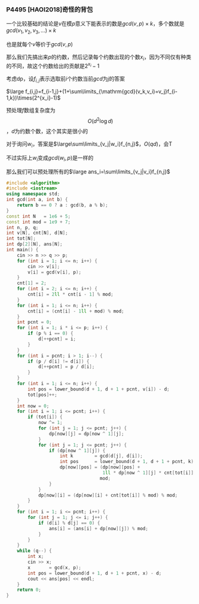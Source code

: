 ### P4495 [HAOI2018]奇怪的背包

一个比较基础的结论是$v$在模$p$意义下能表示的数是$gcd(v,p)\times k$，多个数就是$gcd(v_1,v_2,v_3,\dots)\times k$

也是就每个$v$等价于$gcd(v,p)$

那么我们先搞出来$p$的约数，然后记录每个约数出现的个数$x_i$，因为不同仅有种类的不同，故这个约数给出的贡献是$2^{x_i}-1$

考虑dp，设$f_{i,j}$表示选取前$i$个约数当前$gcd$为$j$的答案

$\large f_{i,j}=f_{i-1,j}+(1+\sum\limits_{\mathrm{gcd}(v_k,v_i)=v_j}f_{i-1,k})\times(2^{x_i}-1)$

预处理$f$数组复杂度为$$O(d^2\log d)$$，$d$为约数个数，这个其实是很小的

对于询问$w_i$，答案是$\large\sum\limits_{v_j|w_i}f_{n,j}$，$O(qd)$，会T

不过实际上$w_i$变成$gcd(w_i,p)$是一样的

那么我们可以预处理所有的$\large ans_i=\sum\limits_{v_j|v_i}f_{n,j}$

```cpp
#include <algorithm>
#include <iostream>
using namespace std;
int gcd(int a, int b) {
    return b == 0 ? a : gcd(b, a % b);
}
const int N   = 1e6 + 5;
const int mod = 1e9 + 7;
int n, p, q;
int v[N], cnt[N], d[N];
int tot[N];
int dp[2][N], ans[N];
int main() {
    cin >> n >> q >> p;
    for (int i = 1; i <= n; i++) {
        cin >> v[i];
        v[i] = gcd(v[i], p);
    }
    cnt[1] = 2;
    for (int i = 2; i <= n; i++) {
        cnt[i] = 2ll * cnt[i - 1] % mod;
    }
    for (int i = 1; i <= n; i++) {
        cnt[i] = (cnt[i] - 1ll + mod) % mod;
    }
    int pcnt = 0;
    for (int i = 1; i * i <= p; i++) {
        if (p % i == 0) {
            d[++pcnt] = i;
        }
    }
    for (int i = pcnt; i > 1; i--) {
        if (p / d[i] != d[i]) {
            d[++pcnt] = p / d[i];
        }
    }
    for (int i = 1; i <= n; i++) {
        int pos = lower_bound(d + 1, d + 1 + pcnt, v[i]) - d;
        tot[pos]++;
    }
    int now = 0;
    for (int i = 1; i <= pcnt; i++) {
        if (tot[i]) {
            now ^= 1;
            for (int j = 1; j <= pcnt; j++) {
                dp[now][j] = dp[now ^ 1][j];
            }
            for (int j = 1; j <= pcnt; j++) {
                if (dp[now ^ 1][j]) {
                    int k        = gcd(d[j], d[i]);
                    int pos      = lower_bound(d + 1, d + 1 + pcnt, k) - d;
                    dp[now][pos] = (dp[now][pos] +
                                    1ll * dp[now ^ 1][j] * cnt[tot[i]] % mod) %
                                   mod;
                }
            }
            dp[now][i] = (dp[now][i] + cnt[tot[i]] % mod) % mod;
        }
    }
    for (int i = 1; i <= pcnt; i++) {
        for (int j = 1; j <= i; j++) {
            if (d[i] % d[j] == 0) {
                ans[i] = (ans[i] + dp[now][j]) % mod;
            }
        }
    }
    while (q--) {
        int x;
        cin >> x;
        x       = gcd(x, p);
        int pos = lower_bound(d + 1, d + 1 + pcnt, x) - d;
        cout << ans[pos] << endl;
    }
    return 0;
}
```
